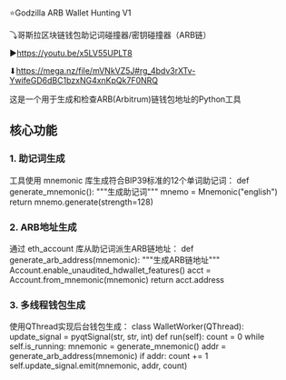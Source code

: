 ⭐Godzilla ARB Wallet Hunting V1
 
⤵哥斯拉区块链钱包助记词碰撞器/密钥碰撞器（ARB链）

▶https://youtu.be/x5LV55UPLT8

⬇https://mega.nz/file/mVNkVZ5J#rg_4bdv3rXTv-YwifeGD6dBC1bzxNG4xnKpQk7F0NRQ

这是一个用于生成和检查ARB(Arbitrum)链钱包地址的Python工具
## 核心功能
### 1. 助记词生成
工具使用 mnemonic 库生成符合BIP39标准的12个单词助记词：
def generate_mnemonic():
    """生成助记词"""
    mnemo = Mnemonic("english")
    return mnemo.generate(strength=128)

### 2. ARB地址生成
通过 eth_account 库从助记词派生ARB链地址：
def generate_arb_address(mnemonic):
    """生成ARB链地址"""
    Account.enable_unaudited_hdwallet_features()
    acct = Account.from_mnemonic(mnemonic)
    return acct.address

### 3. 多线程钱包生成
使用QThread实现后台钱包生成：
class WalletWorker(QThread):
    update_signal = pyqtSignal(str, str, int)
    def run(self):
        count = 0
        while self.is_running:
            mnemonic = generate_mnemonic()
            addr = generate_arb_address(mnemonic)
            if addr:
                count += 1
                self.update_signal.emit(mnemonic, addr, count)
                

